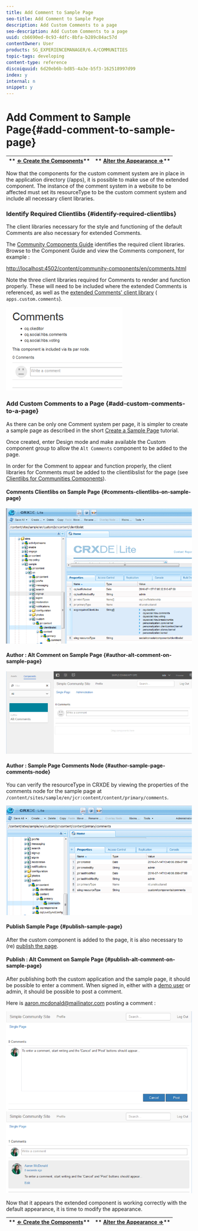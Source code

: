 ```yaml
---
title: Add Comment to Sample Page
seo-title: Add Comment to Sample Page
description: Add Custom Comments to a page
seo-description: Add Custom Comments to a page
uuid: cb6690ed-0c93-4dfc-8bfa-b289c84ac57d
contentOwner: User
products: SG_EXPERIENCEMANAGER/6.4/COMMUNITIES
topic-tags: developing
content-type: reference
discoiquuid: 6d20eb6b-bd85-4a3e-b5f3-162518997d99
index: y
internal: n
snippet: y
---
```


# Add Comment to Sample Page{#add-comment-to-sample-page}

| ** [⇐ Create the Components](../../communities/using/extend-create-components.md)** |** [Alter the Appearance ⇒](../../communities/using/extend-alter-appearance.md)** |
|---|---|

Now that the components for the custom comment system are in place in the application directory (/apps), it is possible to make use of the extended component. The instance of the comment system in a website to be affected must set its resourceType to be the custom comment system and include all necessary client libraries.

### Identify Required Clientlibs {#identify-required-clientlibs}

The client libraries necessary for the style and functioning of the default Comments are also necessary for extended Comments.

The [Community Components Guide](../../communities/using/components-guide.md) identifies the required client libraries. Browse to the Component Guide and view the Comments component, for example :

[http://localhost:4502/content/community-components/en/comments.html](http://localhost:4502/content/community-components/en/comments.html)

Note the three client libraries required for Comments to render and function properly. These will need to be included where the extended Comments is referenced, as well as the [extended Comments' client library](../../communities/using/extend-create-components.md#create-a-client-library-folder) ( `apps.custom.comments`).

![](assets/chlimage_1-47.png)

### Add Custom Comments to a Page {#add-custom-comments-to-a-page}

As there can be only one Comment system per page, it is simpler to create a sample page as described in the short [Create a Sample Page](../../communities/using/create-sample-page.md) tutorial.

Once created, enter Design mode and make available the Custom component group to allow the `Alt Comments` component to be added to the page.

In order for the Comment to appear and function properly, the client libraries for Comments must be added to the clientlibslist for the page (see [Clientlibs for Communities Components](../../communities/using/clientlibs.md)).

#### Comments Clientlibs on Sample Page {#comments-clientlibs-on-sample-page}

![Comments Clientlibs on Sample Page](assets/chlimage_1-48.png)

#### Author : Alt Comment on Sample Page {#author-alt-comment-on-sample-page}

![Alt Comment on Sample Page](assets/chlimage_1-49.png)

#### Author : Sample Page Comments Node {#author-sample-page-comments-node}

You can verify the resourceType in CRXDE by viewing the properties of the comments node for the sample page at `/content/sites/sample/en/jcr:content/content/primary/comments`.

![](assets/chlimage_1-50.png)

#### Publish Sample Page {#publish-sample-page}

After the custom component is added to the page, it is also necessary to (re) [publish the page](../../communities/using/sites-console.md#publishing-the-site).

#### Publish : Alt Comment on Sample Page {#publish-alt-comment-on-sample-page}

After publishing both the custom application and the sample page, it should be possible to enter a comment. When signed in, either with a [demo user](../../communities/using/tutorials.md#demo-users) or admin, it should be possible to post a comment.

Here is aaron.mcdonald@mailinator.com posting a comment :

![](assets/chlimage_1-51.png) ![](assets/chlimage_1-52.png)

Now that it appears the extended component is working correctly with the default appearance, it is time to modify the appearance.

| ** [⇐ Create the Components](../../communities/using/extend-create-components.md)** |** [Alter the Appearance ⇒](../../communities/using/extend-alter-appearance.md)** |
|---|---|

